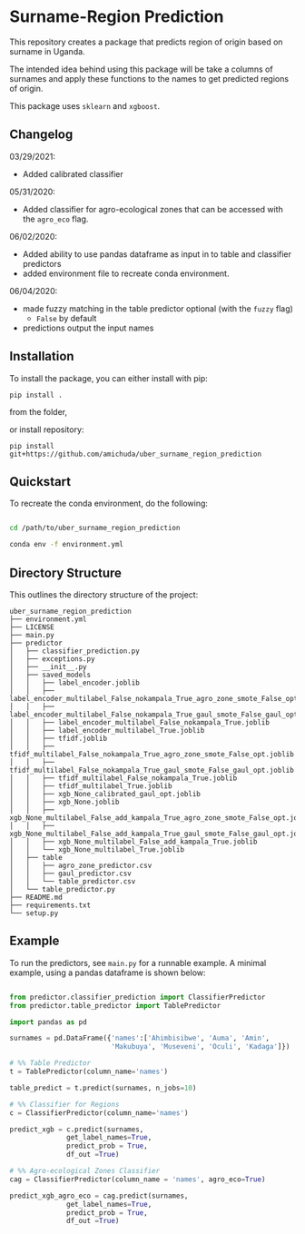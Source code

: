 # Surname-Region Prediction

This repository creates a package that predicts region of origin based on surname in Uganda.

The intended idea behind using this package will be take a columns of surnames and apply these functions to the names to get predicted regions of origin.

This package uses `sklearn` and `xgboost`.

## Changelog

03/29/2021:

- Added calibrated classifier

05/31/2020:

- Added classifier for agro-ecological zones that can be accessed with the `agro_eco` flag.

06/02/2020:

- Added ability to use pandas dataframe as input in to table and classifier predictors
- added environment file to recreate conda environment.

06/04/2020:

- made fuzzy matching in the table predictor optional (with the `fuzzy` flag)
  - `False` by default
- predictions output the input names

## Installation

To install the package, you can either install with pip:

```
pip install .
```

from the folder,

or install repository:

```
pip install git+https://github.com/amichuda/uber_surname_region_prediction
```

## Quickstart

To recreate the conda environment, do the following:

```bash

cd /path/to/uber_surname_region_prediction

conda env -f environment.yml
```

## Directory Structure

This outlines the directory structure of the project:

```
uber_surname_region_prediction
├── environment.yml
├── LICENSE
├── main.py
├── predictor
│   ├── classifier_prediction.py
│   ├── exceptions.py
│   ├── __init__.py
│   ├── saved_models
│   │   ├── label_encoder.joblib
│   │   ├── label_encoder_multilabel_False_nokampala_True_agro_zone_smote_False_opt.joblib
│   │   ├── label_encoder_multilabel_False_nokampala_True_gaul_smote_False_gaul_opt.joblib
│   │   ├── label_encoder_multilabel_False_nokampala_True.joblib
│   │   ├── label_encoder_multilabel_True.joblib
│   │   ├── tfidf.joblib
│   │   ├── tfidf_multilabel_False_nokampala_True_agro_zone_smote_False_opt.joblib
│   │   ├── tfidf_multilabel_False_nokampala_True_gaul_smote_False_gaul_opt.joblib
│   │   ├── tfidf_multilabel_False_nokampala_True.joblib
│   │   ├── tfidf_multilabel_True.joblib
│   │   ├── xgb_None_calibrated_gaul_opt.joblib
│   │   ├── xgb_None.joblib
│   │   ├── xgb_None_multilabel_False_add_kampala_True_agro_zone_smote_False_opt.joblib
│   │   ├── xgb_None_multilabel_False_add_kampala_True_gaul_smote_False_gaul_opt.joblib
│   │   ├── xgb_None_multilabel_False_add_kampala_True.joblib
│   │   └── xgb_None_multilabel_True.joblib
│   ├── table
│   │   ├── agro_zone_predictor.csv
│   │   ├── gaul_predictor.csv
│   │   └── table_predictor.csv
│   └── table_predictor.py
├── README.md
├── requirements.txt
└── setup.py

```

## Example

To run the predictors, see `main.py` for a runnable example. A minimal example, using a pandas dataframe is shown below:

```python

from predictor.classifier_prediction import ClassifierPredictor
from predictor.table_predictor import TablePredictor

import pandas as pd

surnames = pd.DataFrame({'names':['Ahimbisibwe', 'Auma', 'Amin', 
                         'Makubuya', 'Museveni', 'Oculi', 'Kadaga']})

# %% Table Predictor
t = TablePredictor(column_name='names')

table_predict = t.predict(surnames, n_jobs=10)

# %% Classifier for Regions
c = ClassifierPredictor(column_name='names')

predict_xgb = c.predict(surnames, 
              get_label_names=True, 
              predict_prob = True,
              df_out =True)

# %% Agro-ecological Zones Classifier
cag = ClassifierPredictor(column_name = 'names', agro_eco=True)

predict_xgb_agro_eco = cag.predict(surnames, 
              get_label_names=True, 
              predict_prob = True,
              df_out =True)
              
```